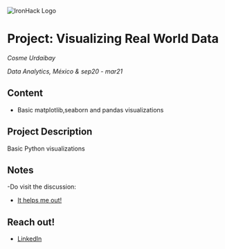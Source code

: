 ![IronHack Logo](https://s3-eu-west-1.amazonaws.com/ih-materials/uploads/upload_d5c5793015fec3be28a63c4fa3dd4d55.png)

# Project: Visualizing Real World Data

*Cosme Urdaibay*

*Data Analytics, México & sep20 - mar21*

## Content
- Basic matplotlib,seaborn and pandas visualizations

<a name="project-description"></a>

## Project Description
Basic Python visualizations


<a name="links"></a>

## Notes

-Do visit the discussion:
* [It helps me out!](https://github.com/urdaibayc/Project-Datavis/discussions/1)

## Reach out!
* [LinkedIn](https://www.linkedin.com/in/cosme-urdaibay/)
